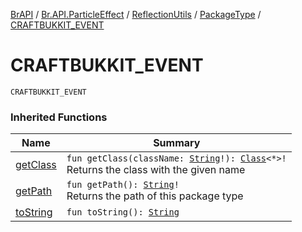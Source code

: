 [BrAPI](../../../index.md) / [Br.API.ParticleEffect](../../index.md) / [ReflectionUtils](../index.md) / [PackageType](index.md) / [CRAFTBUKKIT_EVENT](./-c-r-a-f-t-b-u-k-k-i-t_-e-v-e-n-t.md)

# CRAFTBUKKIT_EVENT

`CRAFTBUKKIT_EVENT`

### Inherited Functions

| Name | Summary |
|---|---|
| [getClass](get-class.md) | `fun getClass(className: `[`String`](https://kotlinlang.org/api/latest/jvm/stdlib/kotlin/-string/index.html)`!): `[`Class`](https://docs.oracle.com/javase/8/docs/api/java/lang/Class.html)`<*>!`<br>Returns the class with the given name |
| [getPath](get-path.md) | `fun getPath(): `[`String`](https://kotlinlang.org/api/latest/jvm/stdlib/kotlin/-string/index.html)`!`<br>Returns the path of this package type |
| [toString](to-string.md) | `fun toString(): `[`String`](https://kotlinlang.org/api/latest/jvm/stdlib/kotlin/-string/index.html) |
